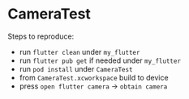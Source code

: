 # CameraTest

Steps to reproduce:

- run `flutter clean` under `my_flutter`
- run `flutter pub get` if needed under `my_flutter`
- run `pod install` under `CameraTest`
- from `CameraTest.xcworkspace` build to device
- press `open flutter camera` -> `obtain camera`
